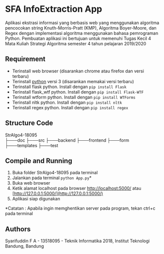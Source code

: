 # SFA InfoExtraction App
Aplikasi ekstrasi informasi yang berbasis web yang menggunakan algoritma pencocokan string Knuth-Morris-Pratt (KMP), Algoritma Boyer-Moore, dan Regex dengan implementasi algoritma menggunakan bahasa pemrograman Python.
Pembuatan aplikasi ini bertujuan untuk memenuhi Tugas Kecil 4 Mata Kuliah Strategi Algoritma semester 4 tahun pelajaran 2019/2020

## Requirement
- Terinstall web browser (disarankan chrome atau firefox dan versi terbaru)
- Terinstall [python](https://www.python.org/downloads/) versi 3 (disarankan memakai versi terbaru)
- Terinstall flask python. Install dengan `pip install Flask`
- Terinstall flask_wtf python. Install dengan `pip install Flask-WTF`
- Terinstall wtform python. Install dengan `pip install WTForms`
- Terinstall nltk python. Install dengan `pip install nltk`
- Terinstall regex python. Install dengan `pip install regex`

## Structure Code
StrAlgo4-18095 <br>
    ├───doc
    ├───src
        ├───backend
        ├───frontend
            ├───form
            ├───templates
    ├───test

## Compile and Running
1. Buka folder StrAlgo4-18095 pada terminal
2. Jalankan pada terminal `python App.py`*
3. Buka web browser
4. Ketik alamat localhost pada browser [http://localhost:5000/](http://localhost:5000/) atau [http://127.0.0.1:5000/](http://127.0.0.1:5000/)
5. Aplikasi siap digunakan

*Catatan : Apabila ingin memghentikan server pada program, tekan ctrl+c pada terminal

## Authors
Syarifuddin F A - 13518095 - Teknik Informatika 2018, Institut Teknologi Bandung, Bandung